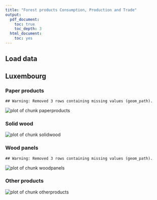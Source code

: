 ```yaml
---
title: "Forest products Consumption, Production and Trade"
output:
  pdf_document:
    toc: true
    toc_depth: 3
  html_document:
    toc: yes
---
```



## Load data






##  Luxembourg

### Paper products

```
## Warning: Removed 3 rows containing missing values (geom_path).
```

![plot of chunk paperproducts](figure/paperproducts-1.png) 

### Solid wood
![plot of chunk solidwood](figure/solidwood-1.png) 

### Wood panels


```
## Warning: Removed 3 rows containing missing values (geom_path).
```

![plot of chunk woodpanels](figure/woodpanels-1.png) 


### Other products
![plot of chunk otherproducts](figure/otherproducts-1.png) 
